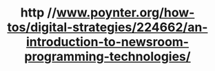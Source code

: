 ---
layout: post
link: http://www.poynter.org/how-tos/digital-strategies/224662/an-introduction-to-newsroom-programming-technologies/
title: http //www.poynter.org/how-tos/digital-strategies/224662/an-introduction-to-newsroom-programming-technologies/
---